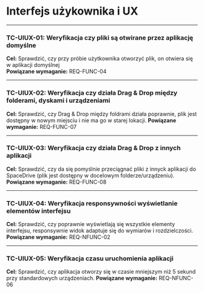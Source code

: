 # Interfejs użykownika i UX

---

### TC-UIUX-01: Weryfikacja czy pliki są otwirane przez aplikację domyślne

**Cel:** Sprawdzić, czy przy próbie użytkownika otworzyć plik, on otwiera się w aplikacji domyślnej  
**Powiązane wymaganie:** REQ-FUNC-04

---

### TC-UIUX-02: Weryfikacja czy działa Drag & Drop między folderami, dyskami i urządzeniami

**Cel:** Sprawdzić, czy Drag & Drop między foldrami działa poprawnie, plik jest dostępny w nowym miejsciu i nie ma go w starej lokacji.
**Powiązane wymaganie:** REQ-FUNC-07

---

### TC-UIUX-03: Weryfikacja czy działa Drag & Drop z innych aplikacji

**Cel:** Sprawdzić, czy da się pomyślnie przeciągnać pliki z innyck aplikacji do SpaceDrive (plik jest dostępny w docelowym folderze/urządzeniu).
**Powiązane wymaganie:** REQ-FUNC-08

---

### TC-UIUX-04: Weryfikacja responsywności wyświetlanie elementów interfejsu

**Cel:** Sprawdzić, czy poprawnie wyświetlają się wszystkie elementy interfejsu, responsywnie widok adaptuje się do wymiarów i rozdzielczości.
**Powiązane wymaganie:** REQ-NFUNC-02

---

### TC-UIUX-05: Weryfikacja czasu uruchomienia aplikacji

**Cel:** Sprawdzić, czy aplikacja otworzy się w czasie mniejszym niż 5 sekund przy standardowych urządzeniach.
**Powiązane wymaganie:** REQ-NFUNC-06
